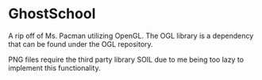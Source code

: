 # GhostSchool
A rip off of Ms. Pacman utilizing OpenGL. The OGL library is a dependency that can be found under the OGL repository.

PNG files require the third party library SOIL due to me being too lazy to implement this functionality. 
